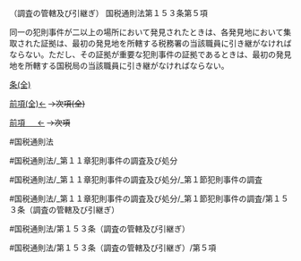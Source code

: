 （調査の管轄及び引継ぎ）
国税通則法第１５３条第５項

同一の犯則事件が二以上の場所において発見されたときは、各発見地において集取された証拠は、最初の発見地を所轄する税務署の当該職員に引き継がなければならない。ただし、その証拠が重要な犯則事件の証拠であるときは、最初の発見地を所轄する国税局の当該職員に引き継がなければならない。

[条(全)](国税通則法＿＿＿＿＿第１５３条_.md)

[前項(全)←](国税通則法＿＿＿＿＿第１５３条第４項_.md)  ~~→次項(全)~~

[前項 　 ←](国税通則法＿＿＿＿＿第１５３条第４項.md)  ~~→次項~~



#国税通則法

#国税通則法/_第１１章犯則事件の調査及び処分

#国税通則法/_第１１章犯則事件の調査及び処分/_第１節犯則事件の調査

#国税通則法/_第１１章犯則事件の調査及び処分/_第１節犯則事件の調査/第１５３条（調査の管轄及び引継ぎ）

#国税通則法/第１５３条（調査の管轄及び引継ぎ）

#国税通則法/第１５３条（調査の管轄及び引継ぎ）/第５項

